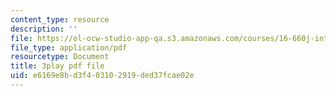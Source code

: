 ```yaml
---
content_type: resource
description: ''
file: https://ol-ocw-studio-app-qa.s3.amazonaws.com/courses/16-660j-introduction-to-lean-six-sigma-methods-january-iap-2012/e6169e8bd3f403102919ded37fcae02e_uDBGHmhAmT8.pdf
file_type: application/pdf
resourcetype: Document
title: 3play pdf file
uid: e6169e8b-d3f4-0310-2919-ded37fcae02e
---
```

